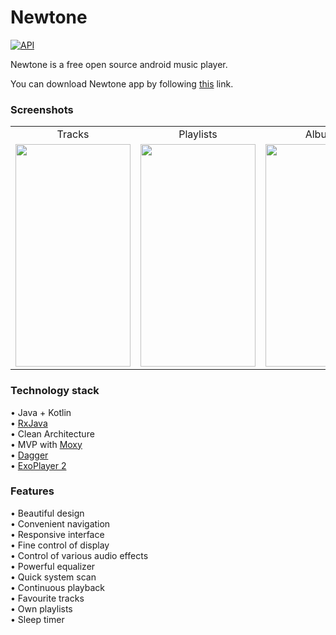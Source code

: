 # Newtone

[![API](https://img.shields.io/badge/API-16%2B-green.svg?style=flat)](https://android-arsenal.com/api?level=16)

Newtone is a free open source android music player.

You can download Newtone app by following [this](https://play.google.com/store/apps/details?id=com.parabola.newtone) link.

### Screenshots

<table>
  <tr>
    <td align="center">Tracks</td>
    <td align="center">Playlists</td>
    <td align="center">Albums</td>
    <td align="center">Player</td>
  </tr>
  <tr>
    <td><img src="https://user-images.githubusercontent.com/15174509/141653082-1d9bd337-f5d9-4c96-9d4c-530659ae569f.png" width="184" height="356"/></td> 
    <td><img src="https://user-images.githubusercontent.com/15174509/141653247-74ba5d27-7ce0-4416-95e9-588de3540730.png" width="184" height="356"/></td>
    <td><img src="https://user-images.githubusercontent.com/15174509/141653248-c3c080c8-9468-4484-87c2-3decdce0f8b0.png" width="184" height="356"/></td> 
    <td><img src="https://user-images.githubusercontent.com/15174509/141653251-dadc632e-20a8-4021-8752-e2a212e4d1f2.png" width="184" height="356"/></td>
  </tr>
</table>

### Technology stack

• Java + Kotlin\
• [RxJava](https://github.com/ReactiveX/RxJava)\
• Clean Architecture\
• MVP with [Moxy](https://github.com/moxy-community/Moxy)\
• [Dagger](https://github.com/google/dagger)\
• [ExoPlayer 2](https://github.com/google/ExoPlayer)
 
### Features

• Beautiful design\
• Convenient navigation\
• Responsive interface\
• Fine control of display\
• Control of various audio effects\
• Powerful equalizer\
• Quick system scan\
• Continuous playback\
• Favourite tracks\
• Own playlists\
• Sleep timer
